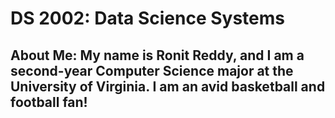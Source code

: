 # DS 2002: Data Science Systems
## About Me: My name is Ronit Reddy, and I am a second-year Computer Science major at the University of Virginia. I am an avid basketball and football fan!

